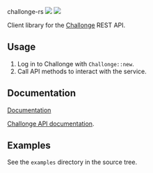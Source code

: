 challonge-rs [![](https://meritbadge.herokuapp.com/challonge)](https://crates.io/crates/challonge) [![](https://img.shields.io/badge/docs-online-2020ff.svg)](https://vityafx.github.io/challonge-rs/challonge/)


Client library for the [Challonge](https://challonge.com) REST API.

## Usage
 1. Log in to Challonge with `Challonge::new`.
 2. Call API methods to interact with the service.

## Documentation
[Documentation](https://vityafx.github.io/challonge-rs/challonge/)

[Challonge API documentation](http://api.challonge.com/ru/v1/documents).

## Examples
See the `examples` directory in the source tree.

